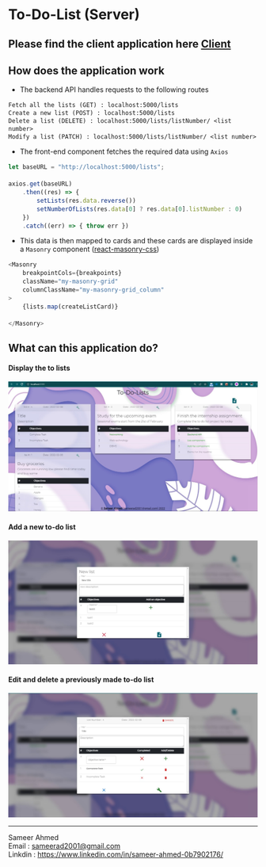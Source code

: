 # To-Do-List (Server)

## Please find the client application here [Client](https://github.com/sameerad2001/To_Do_List__client)


## How does the application work

- The backend API handles requests to the following routes
```
Fetch all the lists (GET) : localhost:5000/lists
Create a new list (POST) : localhost:5000/lists
Delete a list (DELETE) : localhost:5000/lists/listNumber/ <list number>
Modify a list (PATCH) : localhost:5000/lists/listNumber/ <list number>
```
- The front-end component fetches the required data using `Axios`
```js
let baseURL = "http://localhost:5000/lists";

axios.get(baseURL)
    .then((res) => {
        setLists(res.data.reverse())
        setNumberOfLists(res.data[0] ? res.data[0].listNumber : 0)
    })
    .catch((err) => { throw err })
```
- This data is then mapped to cards and these cards are displayed inside a `Masonry` component ([react-masonry-css](https://www.npmjs.com/package/react-masonry-css))
```js
<Masonry
    breakpointCols={breakpoints}
    className="my-masonry-grid"
    columnClassName="my-masonry-grid_column"
>
    {lists.map(createListCard)}

</Masonry>
```

## What can this application do?

#### **Display** the to lists

<img src = "https://github.com/sameerad2001/To_Do_List__server/blob/master/Demo/Demo1.jpg" alt = "Website Demo"/>

#### **Add** a new to-do list

<img src = "https://github.com/sameerad2001/To_Do_List__server/blob/master/Demo/Demo3.jpg" alt = "Website Demo"/>

#### **Edit** and **delete** a previously made to-do list

<img src = "https://github.com/sameerad2001/To_Do_List__server/blob/master/Demo/Demo4.jpg" alt = "Website Demo"/>


<hr>

Sameer Ahmed <br/>
Email : <sameerad2001@gmail.com> <br/>
Linkdin : <https://www.linkedin.com/in/sameer-ahmed-0b7902176/>